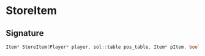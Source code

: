 # StoreItem

## Signature

```cpp
Item* StoreItem(Player* player, sol::table pos_table, Item* pItem, bool update, sol::this_state s)
```
